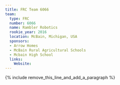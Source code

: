 ```yaml
---
title: FRC Team 6066
team:
  type: FRC
  number: 6066
  name: Rambler Robotics
  rookie_year: 2016
  location: McBain, Michigan, USA
  sponsors:
  - Arrow Homes
  - McBain Rural Agricultural Schools
  - Mcbain High School
  links:
    Website:
---
```


{% include remove_this_line_and_add_a_paragraph %}